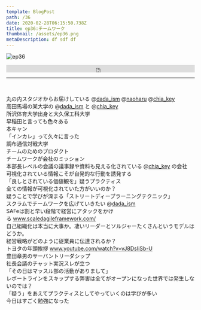 ```yaml
---  
template: BlogPost  
path: /36
date: 2020-02-28T06:15:50.738Z  
title: ep36:チームワーク
thumbnail: /assets/ep36.png
metaDescription: df sdf df  
---  
```

![ep36](/assets/ep36.png)  

<iframe width="100%" height="20" scrolling="no" frameborder="no" allow="autoplay" src="https://w.soundcloud.com/player/?url=https%3A//api.soundcloud.com/tracks/767695897&amp;color=%23ff5500&amp;inverse=false&amp;auto_play=false&amp;show_user=true"></iframe>

***
  
</br>

<p>丸の内スタジオからお届けしている @<a href="https://soundcloud.com/dada_ism">dada_ism</a>&nbsp;@<a href="https://soundcloud.com/naoharu">naoharu</a>&nbsp;@<a href="https://soundcloud.com/chia_key">chia_key</a><br>高田馬場の某大学の @<a href="https://soundcloud.com/dada_ism">dada_ism</a>&nbsp;と @<a href="https://soundcloud.com/chia_key">chia_key</a><br>所沢体育大学出身と大久保工科大学<br>早稲田と言っても色々ある<br>本キャン<br>「インカレ」って久々に言った<br>調布通信対戦大学<br>チームのためのプロダクト<br>チームワークが会社のミッション<br>本部長レベルの会議の議事録や資料も見える化されている @<a href="https://soundcloud.com/chia_key">chia_key</a>&nbsp;の会社<br>可視化されている情報こそが自発的な行動を誘発する<br>「良しとされている価値観を」疑うプラクティス<br>全ての情報が可視化されていた方がいいのか？<br>疑うことで学びが深まる「ストリートディープラーニングテクニック」<br>スクラムでチームワークを広げていきたい @<a href="https://soundcloud.com/dada_ism">dada_ism</a><br>SAFeは割と早い段階で経営にアタックをかける&nbsp;<a rel="noreferrer noopener" href="https://gate.sc/?url=https%3A%2F%2Fwww.scaledagileframework.com%2F&amp;token=e8cc82-1-1582847812899" target="_blank">www.scaledagileframework.com/</a><br>自己組織化は本当に大事か。凄いリーダーとソルジャーたくさんというモデルはどうか。<br>経営戦略がどのように従業員に伝達されるか？<br>トヨタの年頭挨拶&nbsp;<a rel="noreferrer noopener" href="https://gate.sc/?url=https%3A%2F%2Fwww.youtube.com%2Fwatch%3Fv%3DvJ8DsIiSb-U&amp;token=e34db4-1-1582847812899" target="_blank">www.youtube.com/watch?v=vJ8DsIiSb-U</a><br>豊田章男のサーバントリーダシップ<br>社長会議のチャット実況スレが立つ<br>「その日はマッスル部の活動がありまして」<br>レポートラインをスキップする弊害は全てがオープンになった世界では発生しないのでは？<br>「疑う」をあえてプラクティスとしてやっていくのは学びが多い<br>今日はすごく勉強になった</p>